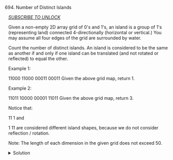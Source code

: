 694. Number of Distinct Islands

*[SUBSCRIBE TO UNLOCK](https://leetcode.com/problems/number-of-distinct-islands/)*

Given a non-empty 2D array grid of 0's and 1's, an island is a group of 1's (representing land) connected 4-directionally (horizontal or vertical.) You may assume all four edges of the grid are surrounded by water.

Count the number of distinct islands. An island is considered to be the same as another if and only if one island can be translated (and not rotated or reflected) to equal the other.

Example 1:

11000
11000
00011
00011
Given the above grid map, return 1.

 

Example 2:

11011
10000
00001
11011
Given the above grid map, return 3.

Notice that:

11
1
and

 1
11
are considered different island shapes, because we do not consider reflection / rotation.

 

Note: The length of each dimension in the given grid does not exceed 50.

<details>
<summary>Solution</summary>

```c++
// encode coordinate to string and put string to hashset to prevent duplicate
class Solution {
public:
    vector<vector<int>> dirs{{0,-1},{-1,0},{0,1},{1,0}};
    int numDistinctIslands(vector<vector<int>>& grid) {
        int m = grid.size(), n = grid[0].size();
        unordered_set<string> res;
        vector<vector<bool>> visited(m, vector<bool>(n, false));
        for (int i = 0; i < m; ++i) {
            for (int j = 0; j < n; ++j) {
                if (grid[i][j] == 1 && !visited[i][j]) {
                    set<string> s;
                    helper(grid, i, j, i, j, visited, s);
                    string t = "";
                    for (auto str : s) t += str + "_";
                    res.insert(t);
                }
            }
        }
        return res.size();
    }
    void helper(vector<vector<int>>& grid, int x0, int y0, int i, int j, vector<vector<bool>>& visited, set<string>& s) {
        int m = grid.size(), n = grid[0].size();
        visited[i][j] = true;
        for (auto dir : dirs) {
            int x = i + dir[0], y = j + dir[1];
            if (x < 0 || x >= m || y < 0 || y >= n || grid[x][y] == 0 || visited[x][y]) continue;
            string str = to_string(x - x0) + "_" + to_string(y - y0);
            s.insert(str);
            helper(grid, x0, y0, x, y, visited, s);
        }
    }
};
```

```c++
class Solution {
public:
    vector<vector<int>> dirs{{0,-1},{-1,0},{0,1},{1,0}};
    int numDistinctIslands(vector<vector<int>>& grid) {
        int m = grid.size(), n = grid[0].size();
        set<vector<pair<int, int>>> res;
        for (int i = 0; i < m; ++i) {
            for (int j = 0; j < n; ++j) {
                if (grid[i][j] != 1) continue;
                vector<pair<int, int>> v;
                helper(grid, i, j, i, j, v);
                res.insert(v);
            }
        }
        return res.size();
    }
    void helper(vector<vector<int>>& grid, int x0, int y0, int i, int j, vector<pair<int, int>>& v) {
        int m = grid.size(), n = grid[0].size();
        if (i < 0 || i >= m || j < 0 || j >= n || grid[i][j] <= 0) return;
        grid[i][j] *= -1;
        v.push_back({i - x0, j - y0});
        for (auto dir : dirs) {
            helper(grid, x0, y0, i + dir[0], j + dir[1], v);
        }
    }
};
```

</details>